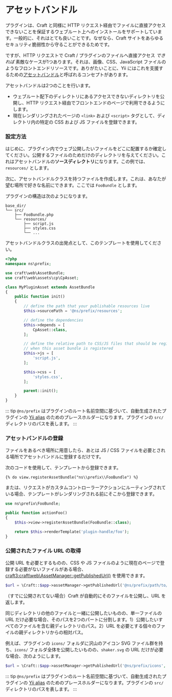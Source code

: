 # アセットバンドル

プラグインは、Craft と同様に HTTP リクエスト経由でファイルに直接アクセスできないことを保証するウェブルート上へのインストールをサポートしています。一般的に、それはとても良いことです。なぜなら、Craft サイトをあらゆるセキュリティ脆弱性から守ることができるためです。

ですが、HTTP リクエストで Craft / プラグインのファイルへ直接アクセス *できれば* 素敵なケースが1つあります。それは、画像、CSS、JavaScript ファイルのようなフロントエンドリソースです。ありがたいことに、Yii にはこれを支援するための[アセットバンドル](https://www.yiiframework.com/doc/guide/2.0/en/structure-assets)と呼ばれるコンセプトがあります。

アセットバンドルは2つのことを行います。

- ウェブルート配下のディレクトリにあるアクセスできないディレクトリを公開し、HTTP リクエスト経由でフロントエンドのページで利用できるようにします。
- 現在レンダリングされたページの `<link>` および `<script>` タグとして、ディレクトリ内の特定の CSS および JS ファイルを登録できます。

### 設定方法

はじめに、プラグイン内でウェブ公開したいファイルをどこに配置するか確定してください。公開するファイルのためだけのディレクトリを与えてください。これはアセットバンドルの**ソースディレクトリ**になります。この例では、`resources/` とします。

次に、アセットバンドルクラスを持つファイルを作成します。これは、あなたが望む場所で好きな名前にできます。ここでは `FooBundle` とします。

プラグインの構造は次のようになります。

```
base_dir/
└── src/
    ├── FooBundle.php
    └── resources/
        ├── script.js
        ├── styles.css
        └── ...
```

アセットバンドルクラスの出発点として、このテンプレートを使用してください。

```php
<?php
namespace ns\prefix;

use craft\web\AssetBundle;
use craft\web\assets\cp\CpAsset;

class MyPluginAsset extends AssetBundle
{
    public function init()
    {
        // define the path that your publishable resources live
        $this->sourcePath = '@ns/prefix/resources';

        // define the dependencies
        $this->depends = [
            CpAsset::class,
        ];

        // define the relative path to CSS/JS files that should be registered with the page
        // when this asset bundle is registered
        $this->js = [
            'script.js',
        ];

        $this->css = [
            'styles.css',
        ];

        parent::init();
    }
}
```

::: tip
`@ns/prefix` はプラグインのルート名前空間に基づいて、自動生成されたプラグインの [Yii alias](https://www.yiiframework.com/doc/guide/2.0/en/concept-aliases) のためのプレースホルダーになります。プラグインの `src/` ディレクトリのパスを表します。
:::

### アセットバンドルの登録

ファイルをあるべき場所に用意したら、あとは JS / CSS ファイルを必要とされる場所でアセットバンドルに登録するだけです。

次のコードを使用して、テンプレートから登録できます。

```twig
{% do view.registerAssetBundle("ns\\prefix\\FooBundle") %}
```

または、リクエストがカスタムコントローラーアクションにルーティングされている場合、テンプレートがレンダリングされる前にそこから登録できます。

```php
use ns\prefix\FooBundle;

public function actionFoo()
{
    $this->view->registerAssetBundle(FooBundle::class);

    return $this->renderTemplate('plugin-handle/foo');
}
```

### 公開されたファイル URL の取得

公開 URL を必要とするものの、CSS や JS ファイルのように現在のページで登録する必要がないファイルがある場合、<craft3:craft\web\AssetManager::getPublishedUrl()> を使用できます。

```php
$url = \Craft::$app->assetManager->getPublishedUrl('@ns/prefix/path/to/file.svg', true);
```

（すでに公開されてない場合）Craft が自動的にそのファイルを公開し、URL を返します。

同じディレクトリの他のファイルと一緒に公開したいものの、単一ファイルの URL だけ必要な場合、そのパスを2つのパートに分割します。1）公開したいすべてのファイルを含む親ディレクトリのパス。2）URL を必要とする個々のファイルの親ディレクトリからの相対パス。

例えば、プラグインの `icons/` フォルダに沢山のアイコン SVG ファイル群を持ち、`icons/` フォルダ全体を公開したいものの、`shaker.svg` の URL だけが必要な場合、次のようにします。

```php
$url = \Craft::$app->assetManager->getPublishedUrl('@ns/prefix/icons', true, 'shaker.svg');
```

::: tip
`@ns/prefix` はプラグインのルート名前空間に基づいて、自動生成されたプラグインの [Yii alias](https://www.yiiframework.com/doc/guide/2.0/en/concept-aliases) のためのプレースホルダーになります。プラグインの `src/` ディレクトリのパスを表します。
:::
